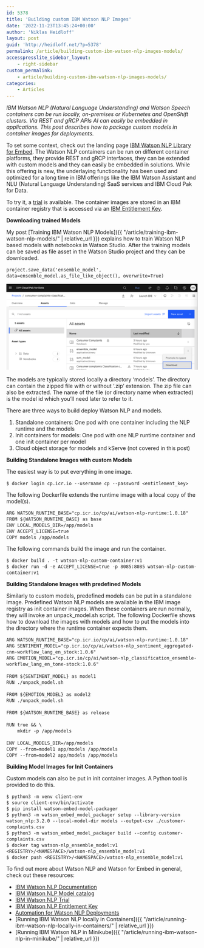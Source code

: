 ```yaml
---
id: 5378
title: 'Building custom IBM Watson NLP Images'
date: '2022-11-23T13:45:24+00:00'
author: 'Niklas Heidloff'
layout: post
guid: 'http://heidloff.net/?p=5378'
permalink: /article/building-custom-ibm-watson-nlp-images-models/
accesspresslite_sidebar_layout:
    - right-sidebar
custom_permalink:
    - article/building-custom-ibm-watson-nlp-images-models/
categories:
    - Articles
---
```


*IBM Watson NLP (Natural Language Understanding) and Watson Speech containers can be run locally, on-premises or Kubernetes and OpenShift clusters. Via REST and gRCP APIs AI can easily be embedded in applications. This post describes how to package custom models in container images for deployments.*

To set some context, check out the landing page [IBM Watson NLP Library for Embed](https://www.ibm.com/products/ibm-watson-natural-language-processing). The Watson NLP containers can be run on different container platforms, they provide REST and gRCP interfaces, they can be extended with custom models and they can easily be embedded in solutions. While this offering is new, the underlaying functionality has been used and optimized for a long time in IBM offerings like the IBM Watson Assistant and NLU (Natural Language Understanding) SaaS services and IBM Cloud Pak for Data.

To try it, a [trial](https://www.ibm.com/account/reg/us-en/signup?formid=urx-51726) is available. The container images are stored in an IBM container registry that is accessed via an [IBM Entitlement Key](https://www.ibm.com/account/reg/signup?formid=urx-51726).

**Downloading trained Models**

My post [Training IBM Watson NLP Models]({{ "/article/training-ibm-watson-nlp-models/" | relative_url }}) explains how to train Watson NLP based models with notebooks in Watson Studio. After the training models can be saved as file asset in the Watson Studio project and they can be downloaded.

```
project.save_data('ensemble_model', data=ensemble_model.as_file_like_object(), overwrite=True)
```

![image](/assets/img/2022/11/Screenshot-2022-11-17-at-14.35.05.png)

The models are typically stored locally a directory ‘models’. The directory can contain the zipped file with or without ‘.zip’ extension. The zip file can also be extracted. The name of the file (or directory name when extracted) is the model id which you’ll need later to refer to it.

There are three ways to build deploy Watson NLP and models.

1. Standalone containers: One pod with one container including the NLP runtime and the models
2. Init containers for models: One pod with one NLP runtime container and one init container per model
3. Cloud object storage for models and kServe (not covered in this post)

**Building Standalone Images with custom Models**

The easiest way is to put everything in one image.

```
$ docker login cp.icr.io --username cp --password <entitlement_key> 
```

The following Dockerfile extends the runtime image with a local copy of the model(s).

```
ARG WATSON_RUNTIME_BASE="cp.icr.io/cp/ai/watson-nlp-runtime:1.0.18"
FROM ${WATSON_RUNTIME_BASE} as base
ENV LOCAL_MODELS_DIR=/app/models
ENV ACCEPT_LICENSE=true
COPY models /app/models
```

The following commands build the image and run the container.

```
$ docker build . -t watson-nlp-custom-container:v1
$ docker run -d -e ACCEPT_LICENSE=true -p 8085:8085 watson-nlp-custom-container:v1
```

**Building Standalone Images with predefined Models**

Similarly to custom models, predefined models can be put in a standalone image. Predefined Watson NLP models are available in the IBM image registry as init container images. When these containers are run normally, they will invoke an unpack\_model.sh script. The following Dockerfile shows how to download the images with models and how to put the models into the directory where the runtime container expects them.

```
ARG WATSON_RUNTIME_BASE="cp.icr.io/cp/ai/watson-nlp-runtime:1.0.18"
ARG SENTIMENT_MODEL="cp.icr.io/cp/ai/watson-nlp_sentiment_aggregated-cnn-workflow_lang_en_stock:1.0.6"
ARG EMOTION_MODEL="cp.icr.io/cp/ai/watson-nlp_classification_ensemble-workflow_lang_en_tone-stock:1.0.6"

FROM ${SENTIMENT_MODEL} as model1
RUN ./unpack_model.sh

FROM ${EMOTION_MODEL} as model2
RUN ./unpack_model.sh

FROM ${WATSON_RUNTIME_BASE} as release

RUN true && \
    mkdir -p /app/models

ENV LOCAL_MODELS_DIR=/app/models
COPY --from=model1 app/models /app/models
COPY --from=model2 app/models /app/models
```

**Building Model Images for Init Containers**

Custom models can also be put in init container images. A Python tool is provided to do this.

```
$ python3 -m venv client-env
$ source client-env/bin/activate
$ pip install watson-embed-model-packager
$ python3 -m watson_embed_model_packager setup --library-version watson_nlp:3.2.0 --local-model-dir models --output-csv ./customer-complaints.csv
$ python3 -m watson_embed_model_packager build --config customer-complaints.csv
$ docker tag watson-nlp_ensemble_model:v1 <REGISTRY>/<NAMESPACE>/watson-nlp_ensemble_model:v1
$ docker push <REGISTRY>/<NAMESPACE>/watson-nlp_ensemble_model:v1
```

To find out more about Watson NLP and Watson for Embed in general, check out these resources:

- [IBM Watson NLP Documentation](https://www.ibm.com/docs/en/watson-libraries?topic=watson-natural-language-processing-library-embed-home)
- [IBM Watson NLP Model catalog](https://www.ibm.com/docs/en/watson-libraries?topic=models-catalog)
- [IBM Watson NLP Trial](https://www.ibm.com/account/reg/us-en/signup?formid=urx-51726)
- [IBM Watson NLP Entitlement Key](https://www.ibm.com/account/reg/us-en/subscribe?formid=urx-51726)
- [Automation for Watson NLP Deployments](https://github.com/IBM/watson-automation)
- [Running IBM Watson NLP locally in Containers]({{ "/article/running-ibm-watson-nlp-locally-in-containers/" | relative_url }})
- [Running IBM Watson NLP in Minikube]({{ "/article/running-ibm-watson-nlp-in-minikube/" | relative_url }})